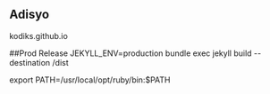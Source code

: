 ## Adisyo
kodiks.github.io

##Prod Release
JEKYLL_ENV=production bundle exec jekyll build --destination /dist

export PATH=/usr/local/opt/ruby/bin:$PATH
